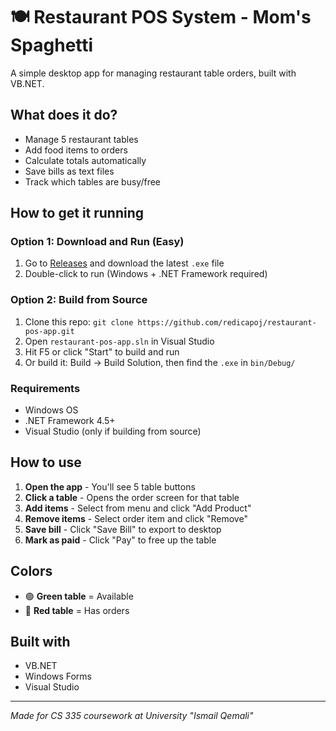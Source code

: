 # 🍽️ Restaurant POS System - Mom's Spaghetti

A simple desktop app for managing restaurant table orders, built with VB.NET.

## What does it do?

- Manage 5 restaurant tables 
- Add food items to orders
- Calculate totals automatically
- Save bills as text files
- Track which tables are busy/free

## How to get it running

### Option 1: Download and Run (Easy)
1. Go to [Releases](../../releases) and download the latest `.exe` file
2. Double-click to run (Windows + .NET Framework required)

### Option 2: Build from Source
1. Clone this repo: `git clone https://github.com/redicapoj/restaurant-pos-app.git`
2. Open `restaurant-pos-app.sln` in Visual Studio
3. Hit F5 or click "Start" to build and run
4. Or build it: Build → Build Solution, then find the `.exe` in `bin/Debug/`

### Requirements
- Windows OS
- .NET Framework 4.5+
- Visual Studio (only if building from source)

## How to use

1. **Open the app** - You'll see 5 table buttons
2. **Click a table** - Opens the order screen for that table
3. **Add items** - Select from menu and click "Add Product"
4. **Remove items** - Select order item and click "Remove"
5. **Save bill** - Click "Save Bill" to export to desktop
6. **Mark as paid** - Click "Pay" to free up the table

## Colors

- 🟢 **Green table** = Available
- 🔴 **Red table** = Has orders

## Built with

- VB.NET
- Windows Forms
- Visual Studio

---

*Made for CS 335 coursework at University "Ismail Qemali"*
